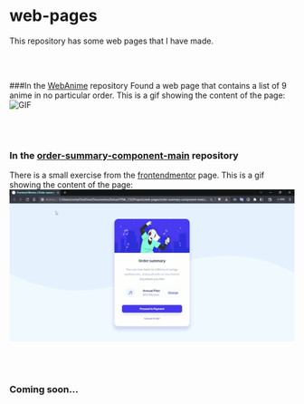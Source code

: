 # web-pages
This repository has some web pages that I have made.

<br><br>

###In the [WebAnime](https://github.com/RoboG-11/web-pages/tree/main/WebAnime) repository
Found a web page that contains a list of 9 anime in no particular order.
This is a gif showing the content of the page:
![GIF](./IMG/WebAnime.gif) 

<br><br>

### In the [order-summary-component-main](https://github.com/RoboG-11/web-pages/tree/main/order-summary-component-main) repository
There is a small exercise from the [frontendmentor](https://www.frontendmentor.io/) page.
This is a gif showing the content of the page:
![GIF](./IMG/FrontendMentor.gif)

<br><br>

### Coming soon...